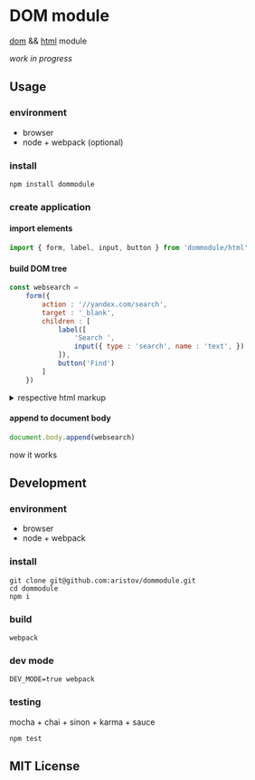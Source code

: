 # DOM module

<!--
todo links: dist, dist global, spec, repl, test, documentation
-->

[dom](http://dom.spec.whatwg.org)
&&
[html](http://html.spec.whatwg.org)
module

<em>work in progress</em>

## Usage

### environment

 - browser
 - node + webpack (optional)

### install

```
npm install dommodule
```

### create application

#### import elements
```js
import { form, label, input, button } from 'dommodule/html'
```

#### build DOM tree
```js
const websearch = 
    form({
        action : '//yandex.com/search',
        target : '_blank',
        children : [
            label([
                'Search ',
                input({ type : 'search', name : 'text', })
            ]),
            button('Find')
        ]
    })
```

<details>
<summary>respective html markup</summary>
<!--now `websearch` DOM structure is respective to this markup-->
```html
<form action=//yandex.com/search target=_blank>
    <label>
        Search 
        <input type=search name=text>
    </label>
    <button>Find</button>
</form>
```
</details>

#### append to document body
```js
document.body.append(websearch)
```

now it works

## Development

### environment

 - browser
 - node + webpack

### install

```
git clone git@github.com:aristov/dommodule.git
cd dommodule
npm i
```

### build

```
webpack
```

### dev mode

```
DEV_MODE=true webpack
```

### testing

mocha + chai + sinon + karma + sauce

```
npm test
```

## MIT License
